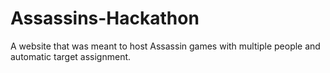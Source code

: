 # Assassins-Hackathon


A website that was meant to host Assassin games with multiple people and automatic target assignment.
